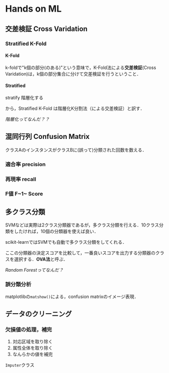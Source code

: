 # Hands on ML

## 交差検証 Cross Varidation

### Stratified K-Fold

#### K-Fold

k-foldで"k個の部分(のある)"という意味で，K-Fold法による**交差検証**(Cross Varidation)は，k個の部分集合に分けて交差検証を行うということ．

#### Stratified

stratify 階層化する

から，Stratified K-Fold は階層化K分割法（による交差検証）と訳す．

*階層化ってなんだ？？*

## 混同行列 Confusion Matrix

クラスAのインスタンスがクラスBに(誤って)分類された回数を数える．

### 適合率 precision

### 再現率 recall

### F値 F~1~ Score

## 多クラス分類

SVMなどは実際は2クラス分類器であるが，多クラス分類を行える．10クラス分類をしたければ，10個の分類器を使えば良い．

scikit-learnではSVMでも自動で多クラス分類をしてくれる．

ここの分類器の決定スコアを比較して，一番良いスコアを出力する分類器のクラスを選択する．**OVA法**と呼ぶ．

*Random Forestってなんだ？*

### 誤分類分析

matplotlibの`matshow()`による，confusion matrixのイメージ表現．



## データのクリーニング

### 欠損値の処理，補完

1. 対応区域を取り除く
2. 属性全体を取り除く
3. なんらかの値を補完

`Imputer`クラス